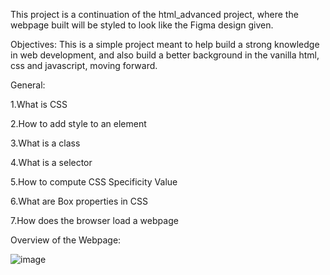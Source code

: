 This project is a continuation of the html_advanced project, where the webpage built will be styled to look like the Figma design given.

Objectives: This is a simple project meant to help build a strong knowledge in web development, and also build a better background in the vanilla html, css and javascript, moving forward.

General:

1.What is CSS

2.How to add style to an element

3.What is a class

4.What is a selector

5.How to compute CSS Specificity Value

6.What are Box properties in CSS

7.How does the browser load a webpage


Overview of the Webpage:


![image](https://github.com/user-attachments/assets/31b2bdf0-187c-4ae2-a71f-9aec91b48307)


